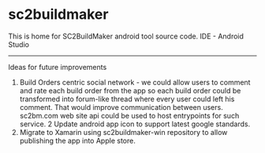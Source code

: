 # sc2buildmaker
This is home for SC2BuildMaker android tool source code.
IDE - Android Studio

***

Ideas for future improvements
1. Build Orders centric social network - we could allow users to comment and rate each build order from the app so each build order could be transformed into forum-like thread where every user could left his comment. That would improve communication between users. sc2bm.com web site api could be used to host entrypoints for such service.
2 Update android app icon to support latest google standards.
3. Migrate to Xamarin using sc2buildmaker-win repository to allow publishing the app into Apple store.
